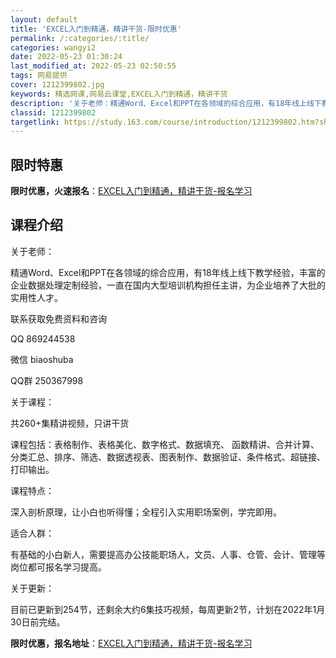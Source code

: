 ```yaml
---
layout: default
title: 'EXCEL入门到精通，精讲干货-限时优惠'
permalink: /:categories/:title/
categories: wangyi2
date: 2022-05-23 01:30:24
last_modified_at: 2022-05-23 02:50:55
tags: 网易提供
cover: 1212399802.jpg
keywords: 精选网课,网易云课堂,EXCEL入门到精通，精讲干货
description: '关于老师：精通Word、Excel和PPT在各领域的综合应用，有18年线上线下教学经验，丰富的企业数据处理定制经验，一直'
classid: 1212399802
targetlink: https://study.163.com/course/introduction/1212399802.htm?share=1&shareId=1025206652&utm_campaign=share&utm_medium=iphoneShare&utm_source=&utm_u=1025206652
---
```


## 限时特惠

**限时优惠，火速报名**：[EXCEL入门到精通，精讲干货-报名学习](https://study.163.com/course/introduction/1212399802.htm?share=1&shareId=1025206652&utm_campaign=share&utm_medium=iphoneShare&utm_source=&utm_u=1025206652)

## 课程介绍

关于老师：

精通Word、Excel和PPT在各领域的综合应用，有18年线上线下教学经验，丰富的企业数据处理定制经验，一直在国内大型培训机构担任主讲，为企业培养了大批的实用性人才。

联系获取免费资料和咨询

QQ 869244538

微信 biaoshuba

QQ群 250367998

关于课程：

共260+集精讲视频，只讲干货

课程包括：表格制作、表格美化、数字格式、数据填充、 函数精讲、合并计算、分类汇总、排序、筛选、数据透视表、图表制作、数据验证、条件格式、超链接、打印输出。

课程特点：

深入剖析原理，让小白也听得懂；全程引入实用职场案例，学完即用。

适合人群：

有基础的小白新人，需要提高办公技能职场人，文员、人事、仓管、会计、管理等岗位都可报名学习提高。

关于更新：

目前已更新到254节，还剩余大约6集技巧视频，每周更新2节，计划在2022年1月30日前完结。

**限时优惠，报名地址**：[EXCEL入门到精通，精讲干货-报名学习](https://study.163.com/course/introduction/1212399802.htm?share=1&shareId=1025206652&utm_campaign=share&utm_medium=iphoneShare&utm_source=&utm_u=1025206652)

